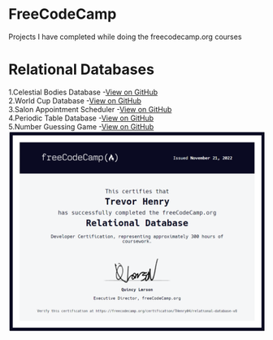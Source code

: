 # FreeCodeCamp
Projects I have completed while doing the freecodecamp.org courses

# Relational Databases   
1.Celestial Bodies Database -[View on GitHub](https://github.com/TrevorHenry05/FreeCodeCamp/tree/main/Relational%20Databases/Celestial%20Bodies%20Database)  
2.World Cup Database -[View on GitHub](https://github.com/TrevorHenry05/FreeCodeCamp/tree/main/Relational%20Databases/WorldCup%20Database)  
3.Salon Appointment Scheduler -[View on GitHub](https://github.com/TrevorHenry05/FreeCodeCamp/tree/main/Relational%20Databases/SalonAppointmentScheduler)  
4.Periodic Table Database -[View on GitHub](https://github.com/TrevorHenry05/FreeCodeCamp/tree/main/Relational%20Databases/PeriodicTableDatabase)  
5.Number Guessing Game -[View on GitHub](https://github.com/TrevorHenry05/FreeCodeCamp/tree/main/Relational%20Databases/number_guessing_game)  
![GitHub Logo](/Certifications/Database_cert.PNG)  
